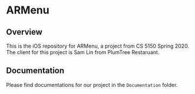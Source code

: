 # ARMenu

## Overview
This is the iOS repository for ARMenu, a project from CS 5150 Spring 2020. The client for this project is Sam Lin from PlumTree Restaruant. 

## Documentation
Please find documentations for our project in the `Documentation` folder. 

